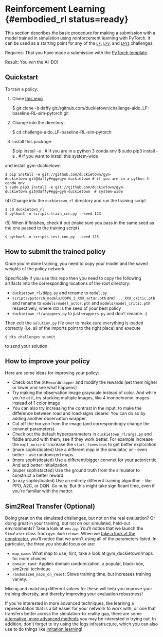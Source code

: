# Reinforcement Learning {#embodied_rl status=ready}

This section describes the basic procedure for making a submission with a model trained in simulation using reinforcement learning with PyTorch. It can be used as a starting point for any of the [`LF`](#lf), [`LFV`](#lf_v), and [`LFVI`](#lf_v_i) challenges.

<div class='requirements' markdown='1'>

Requires: That you have made a submission with the [PyTorch template](#pytorch-template).

Result: You win the AI-DO!

</div>


## Quickstart

To train a policy:
    
1) Clone [this repo](https://github.com/duckietown/challenge-aido_LF-baseline-RL-sim-pytorch)

    $ git clone -b daffy git://github.com/duckietown/challenge-aido_LF-baseline-RL-sim-pytorch.git

2) Change into the directory:
    
    $ cd challenge-aido_LF-baseline-RL-sim-pytorch
        
3) Install this package

    $ pip install -e . # if you are in a python 3 conda env
    $ sudo pip3 install -e .  # if you want to install this system-wide

and install gym-duckietown

    $ pip install -e git://github.com/duckietown/gym-duckietown.git@daffy#egg=gym-duckietown # if you are in a python 3 conda env
    $ sudo pip3 install -e git://github.com/duckietown/gym-duckietown.git@daffy#egg=gym-duckietown  # system-wide
        
(4) Change into the `duckietown_rl` directory and run the training script

    $ cd duckietown_rl
    $ python3 -m scripts.train_cnn.py --seed 123
        
(5) When it finishes, check it out (make sure you pass in the same seed as the one passed to the training script)

    $ python3 -m scripts.test_cnn.py --seed 123
        
## How to submit the trained policy

Once you're done training, you need to copy your model and the saved weights of the policy network.

Specifically if you use this repo then you need to copy the following artifacts into the corresponding locations of the root directory:

- `duckietown_rl/ddpg.py` and rename to `model.py`
- `scripts/pytorch_models/DDPG_2_XXX_actor.pth` and `..._XXX_critic.pth` and rename to `models/model_actor.pth` and `models/model_critic.pth` respectively, where `XXX` is the seed of your best policy
- `duckietown_rl/wrappers.py` to just `wrappers.py` and don't rename. :)

Then edit the `solution.py` file over to make sure everything is loaded correctly (i.e. all of the imports point to the right place) and execute

    $ dts challenges submit 
    
to send your solution.

## How to improve your policy

Here are some ideas for improving your policy:

- Check out the `DtRewardWrapper` and modify the rewards (set them higher or lower and see what happens)
- Try making the observation image grayscale instead of color. And while you're at it, try stacking multiple images, like 4 monochrome images instead of 1 color image
- You can also try increasing the contrast in the input. to make the difference between road and road-signs clearer. You can do so by adding another observation wrapper.
- Cut off the horizon from the image (and correspondingly change the convnet parameters). 
- Check out the default hyperparameters in `duckietown_rl/args.py` and fiddle around with them; see if they work better. For example increase the `expl_noise` or increase the `start_timesteps` to get better exploration.
- (more sophisticated) Use a different map in the simulator, or - even better - use randomized maps.
- (more sophisticated) Use a different/bigger convnet for your actor/critic. And add better initialization.
- (super sophistacted) Use the ground truth from the simulator to construct a better reward  
- (crazy sophisticated) Use an entirely different training algorithm - like PPO, A2C, or DQN. Go nuts. But this might take significant time, even if you're familiar with the matter.

## Sim2Real Transfer (Optional)

Doing great on the simulated challenges, but not on the real evaluation? Or doing great in your training, but not on our simulated, held-out environments? Take a look at `env.py`. You'll notice that we launch the `Simulator` class from `gym-duckietown`. When we [take a look at the constructor](https://github.com/duckietown/gym-duckietown/blob/daffy/gym_duckietown/simulator.py#L145-L180), you'll notice that we aren't using all of the parameters listed. In particular, the three you should focus on are:
    
- `map_name`: What map to use; hint, take a look at gym_duckietown/maps for more choices
- `domain_rand`: Applies domain randomization, a popular, black-box, sim2real technique
- `randomized_maps_on_reset`: Slows training time, but increases training variety.

Mixing and matching different values for these will help you improve your training diversity, and thereby improving your evaluation robustness!

If you're interested in more advanced techniques, like learning a representation that is a bit easier for your network to work with, or one that transfers better across the simulation-to-reality gap, there are some [alternative, more advanced methods](https://github.com/duckietown/segmentation-transfer) you may be interested in trying out. In addition, don't forget to try using the [logs infrastructure](http://logs.duckietown.org/), which you can also use to do things like [imitation learning](https://github.com/duckietown/challenge-aido_LF-baseline-IL-logs-tensorflow/)!
